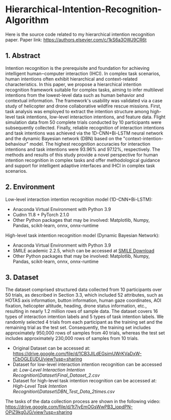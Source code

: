 # Hierarchical-Intention-Recognition-Algorithm
Here is the source code related to my hierarchical intention recognition paper.
Paper link: https://authors.elsevier.com/c/1kS6a3OWJ9CR6t

## 1. Abstract
Intention recognition is the prerequisite and foundation for achieving intelligent human‒computer interaction (IHCI). In complex task scenarios, human intentions often exhibit hierarchical and context-related characteristics. In this paper, we propose a hierarchical intention recognition framework suitable for complex tasks, aiming to infer multilevel intentions from the lowest-level data such as human behavior and contextual information. The framework's usability was validated via a case study of helicopter and drone collaborative wildfire rescue missions. First, task analysis was employed to extract the intention structure among high-level task intentions, low-level interaction intentions, and feature data. Flight simulation data from 50 complete trials conducted by 10 participants were subsequently collected. Finally, reliable recognition of interaction intentions and task intentions was achieved via the 1D-CNN+Bi-LSTM neural network and the dynamic Bayesian network (DBN) based on the "context-intention-behaviour" model. The highest recognition accuracies for interaction intentions and task intentions were 93.96% and 97.12%, respectively. The methods and results of this study provide a novel perspective for human intention recognition in complex tasks and offer methodological guidance and support for intelligent adaptive interfaces and IHCI in complex task scenarios.

## 2. Environment
Low-level interaction intention recognition model (1D-CNN+Bi-LSTM):
- Anaconda Virtual Environment with Python 3.9
- Cudnn 11.8 + PyTorch 2.1.0
- Other Python packages that may be involved: Matplotlib, Numpy, Pandas, scikit-learn, onnx, onnx-runtime
  
High-level task intention recognition model (Dynamic Bayesian Network):
- Anaconda Virtual Environment with Python 3.9
- SMILE academic 2.2.5, which can be accessed at [SMILE Download](https://download.bayesfusion.com/files.html?category=Academia)
- Other Python packages that may be involved: Matplotlib, Numpy, Pandas, scikit-learn, onnx, onnx-runtime

## 3. Dataset
The dataset comprised structured data collected from 10 participants over 50 trials, as described in Section 3.3, which included 52 attributes, such as HOTAS axis information, button information, human gaze coordinates, AOI fixation, helicopter altitude, heading, drone status information, etc., resulting in nearly 1.2 million rows of sample data. The dataset covers 16 types of interaction intention labels and 5 types of task intention labels. We randomly selected 4 trials from each participant as the training set and the remaining trial as the test set. Consequently, the training set includes approximately 950,000 rows of samples from 40 trials, whereas the test set includes approximately 230,000 rows of samples from 10 trials.
- Original Dataset can be accessed at: https://drive.google.com/file/d/1CB3JILdEGsimUWrKVaDxW-tCbOGLEUDU/view?usp=sharing 
- Dataset for low-level interaction intention recognition can be accessed at: _Low-Level Interaction Intention Recognition\Dataset\Final_Dataset_2.csv_
- Dataset for high-level task intention recognition can be accessed at: _High-Level Task Intention Recognition\Dataset\DBN_Test_Data_2times.csv_

The tasks of the data collection process are shown in the following video:
https://drive.google.com/file/d/1t7iyEmOGsWwPB3_iopdPN-OPjZ9kg0JG/view?usp=sharing


